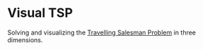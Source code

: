 # Visual TSP

Solving and visualizing the [Travelling Salesman Problem](https://en.wikipedia.org/wiki/Travelling_salesman_problem) in three dimensions.
